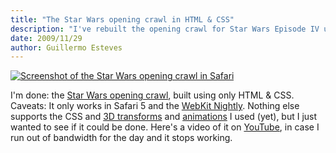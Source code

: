 ```yaml
---
title: "The Star Wars opening crawl in HTML & CSS"
description: "I've rebuilt the opening crawl for Star Wars Episode IV using only HTML and CSS."
date: 2009/11/29
author: Guillermo Esteves
---
```


[![Screenshot of the Star Wars opening crawl in Safari](blog/2009-11-29-the-star-wars-opening-crawl-in-html-and-css/star-wars.png)][sw]

I'm done: the [Star Wars opening crawl][sw], built using only HTML & CSS. Caveats: It only works in Safari 5 and the [WebKit Nightly][webkit]. Nothing else supports the CSS and [3D transforms][3d] and [animations][anim] I used (yet), but I just wanted to see if it could be done. Here's a video of it on [YouTube][youtube], in case I run out of bandwidth for the day and it stops working.

[sw]: https://codepen.io/gesteves/full/YBPpwG
[webkit]: http://nightly.webkit.org/
[3d]: http://webkit.org/blog/386/3d-transforms/
[anim]: http://webkit.org/blog/324/css-animation-2/
[youtube]: http://www.youtube.com/watch?v=wTbioEQ_FcE 
